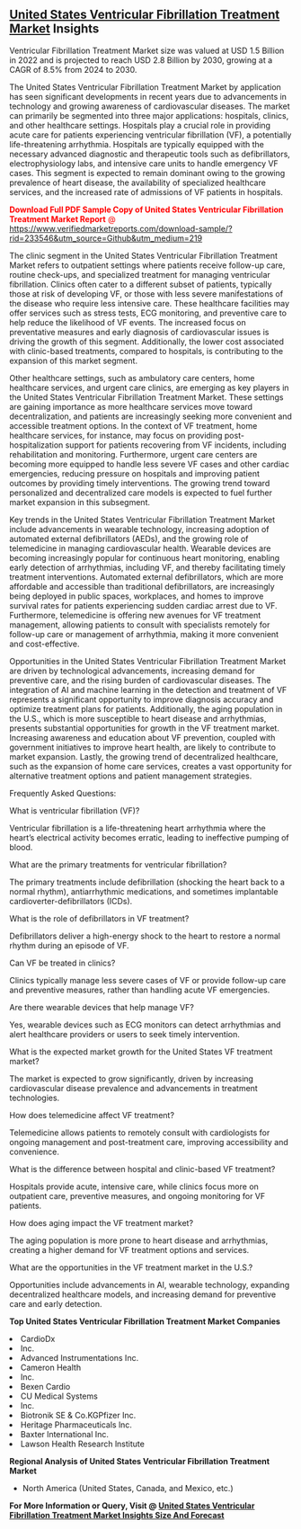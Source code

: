 <h2><a href="https://www.verifiedmarketreports.com/download-sample/?rid=233546&amp;utm_source=Github&amp;utm_medium=219" target="_blank">United States Ventricular Fibrillation Treatment Market</a> Insights</h2><p>Ventricular Fibrillation Treatment Market size was valued at USD 1.5 Billion in 2022 and is projected to reach USD 2.8 Billion by 2030, growing at a CAGR of 8.5% from 2024 to 2030.</p><p><p>The United States Ventricular Fibrillation Treatment Market by application has seen significant developments in recent years due to advancements in technology and growing awareness of cardiovascular diseases. The market can primarily be segmented into three major applications: hospitals, clinics, and other healthcare settings. Hospitals play a crucial role in providing acute care for patients experiencing ventricular fibrillation (VF), a potentially life-threatening arrhythmia. Hospitals are typically equipped with the necessary advanced diagnostic and therapeutic tools such as defibrillators, electrophysiology labs, and intensive care units to handle emergency VF cases. This segment is expected to remain dominant owing to the growing prevalence of heart disease, the availability of specialized healthcare services, and the increased rate of admissions of VF patients in hospitals. <p><span class=""><span style="color: #ff0000;"><strong>Download Full PDF Sample Copy of United States Ventricular Fibrillation Treatment Market Report</strong> @ </span><a href="https://www.verifiedmarketreports.com/download-sample/?rid=233546&amp;utm_source=Github&amp;utm_medium=219" target="_blank">https://www.verifiedmarketreports.com/download-sample/?rid=233546&amp;utm_source=Github&amp;utm_medium=219</a></span></p> The clinic segment in the United States Ventricular Fibrillation Treatment Market refers to outpatient settings where patients receive follow-up care, routine check-ups, and specialized treatment for managing ventricular fibrillation. Clinics often cater to a different subset of patients, typically those at risk of developing VF, or those with less severe manifestations of the disease who require less intensive care. These healthcare facilities may offer services such as stress tests, ECG monitoring, and preventive care to help reduce the likelihood of VF events. The increased focus on preventative measures and early diagnosis of cardiovascular issues is driving the growth of this segment. Additionally, the lower cost associated with clinic-based treatments, compared to hospitals, is contributing to the expansion of this market segment. <p>Other healthcare settings, such as ambulatory care centers, home healthcare services, and urgent care clinics, are emerging as key players in the United States Ventricular Fibrillation Treatment Market. These settings are gaining importance as more healthcare services move toward decentralization, and patients are increasingly seeking more convenient and accessible treatment options. In the context of VF treatment, home healthcare services, for instance, may focus on providing post-hospitalization support for patients recovering from VF incidents, including rehabilitation and monitoring. Furthermore, urgent care centers are becoming more equipped to handle less severe VF cases and other cardiac emergencies, reducing pressure on hospitals and improving patient outcomes by providing timely interventions. The growing trend toward personalized and decentralized care models is expected to fuel further market expansion in this subsegment. <p>Key trends in the United States Ventricular Fibrillation Treatment Market include advancements in wearable technology, increasing adoption of automated external defibrillators (AEDs), and the growing role of telemedicine in managing cardiovascular health. Wearable devices are becoming increasingly popular for continuous heart monitoring, enabling early detection of arrhythmias, including VF, and thereby facilitating timely treatment interventions. Automated external defibrillators, which are more affordable and accessible than traditional defibrillators, are increasingly being deployed in public spaces, workplaces, and homes to improve survival rates for patients experiencing sudden cardiac arrest due to VF. Furthermore, telemedicine is offering new avenues for VF treatment management, allowing patients to consult with specialists remotely for follow-up care or management of arrhythmia, making it more convenient and cost-effective. <p>Opportunities in the United States Ventricular Fibrillation Treatment Market are driven by technological advancements, increasing demand for preventive care, and the rising burden of cardiovascular diseases. The integration of AI and machine learning in the detection and treatment of VF represents a significant opportunity to improve diagnosis accuracy and optimize treatment plans for patients. Additionally, the aging population in the U.S., which is more susceptible to heart disease and arrhythmias, presents substantial opportunities for growth in the VF treatment market. Increasing awareness and education about VF prevention, coupled with government initiatives to improve heart health, are likely to contribute to market expansion. Lastly, the growing trend of decentralized healthcare, such as the expansion of home care services, creates a vast opportunity for alternative treatment options and patient management strategies. <p>Frequently Asked Questions: <p>What is ventricular fibrillation (VF)? <p>Ventricular fibrillation is a life-threatening heart arrhythmia where the heart’s electrical activity becomes erratic, leading to ineffective pumping of blood. <p>What are the primary treatments for ventricular fibrillation? <p>The primary treatments include defibrillation (shocking the heart back to a normal rhythm), antiarrhythmic medications, and sometimes implantable cardioverter-defibrillators (ICDs). <p>What is the role of defibrillators in VF treatment? <p>Defibrillators deliver a high-energy shock to the heart to restore a normal rhythm during an episode of VF. <p>Can VF be treated in clinics? <p>Clinics typically manage less severe cases of VF or provide follow-up care and preventive measures, rather than handling acute VF emergencies. <p>Are there wearable devices that help manage VF? <p>Yes, wearable devices such as ECG monitors can detect arrhythmias and alert healthcare providers or users to seek timely intervention. <p>What is the expected market growth for the United States VF treatment market? <p>The market is expected to grow significantly, driven by increasing cardiovascular disease prevalence and advancements in treatment technologies. <p>How does telemedicine affect VF treatment? <p>Telemedicine allows patients to remotely consult with cardiologists for ongoing management and post-treatment care, improving accessibility and convenience. <p>What is the difference between hospital and clinic-based VF treatment? <p>Hospitals provide acute, intensive care, while clinics focus more on outpatient care, preventive measures, and ongoing monitoring for VF patients. <p>How does aging impact the VF treatment market? <p>The aging population is more prone to heart disease and arrhythmias, creating a higher demand for VF treatment options and services. <p>What are the opportunities in the VF treatment market in the U.S.? <p>Opportunities include advancements in AI, wearable technology, expanding decentralized healthcare models, and increasing demand for preventive care and early detection. </p><p><strong>Top United States Ventricular Fibrillation Treatment Market Companies</strong></p><div data-test-id=""><p><li>CardioDx</li><li> Inc.</li><li> Advanced Instrumentations Inc.</li><li> Cameron Health</li><li>Inc.</li><li> Bexen Cardio</li><li> CU Medical Systems</li><li>Inc.</li><li> Biotronik SE & Co.KGPfizer Inc.</li><li> Heritage Pharmaceuticals lnc.</li><li> Baxter lnternational Inc.</li><li> Lawson Health Research lnstitute</li></p><div><strong>Regional Analysis of&nbsp;United States Ventricular Fibrillation Treatment Market</strong></div><ul><li dir="ltr"><p dir="ltr">North America&nbsp;(United States, Canada, and Mexico, etc.)</p></li></ul><p><strong>For More Information or Query, Visit @&nbsp;</strong><strong><a href="https://www.verifiedmarketreports.com/product/ventricular-fibrillation-treatment-market/?utm_source=Github&amp;utm_medium=219" target="_blank">United States Ventricular Fibrillation Treatment Market Insights Size And Forecast</a></strong></p></div>
